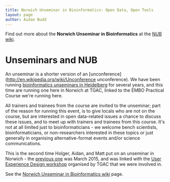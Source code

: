 ```yaml
---
title: Norwich Unseminar in Bioinformatics: Open Data, Open Tools
layout: page
author: Aidan Budd
---
```




Find out more about the **Norwich Unseminar in Bioinformatics** at the [NUB
wiki](http://www.hub-hub.de/wiki/index.php?title=NUB2).

# Unseminars and NUB

An unseminar is a shorter version of an
[unconference](http://en.wikipedia.org/wiki/Unconference unconference). We have
been  running
[bioinformatics unseminars in Heidelberg](http://www.hub-hub.de/wiki/index.php?title=HUB:About) for several years, and this time are running one here in Norwich
at TGAC, linked to the EMBO Practical Course we're running here.

All trainers and trainees from the course are invited to the unseminar; part of
the reason for running this event, is to give locals who are not on the course,
but are interested in open data-related issues a chance to discuss these issues,
and to meet up with trainers and trainees from this course. It's not at all
limited just to bioinformaticians - we welcome bench scientists,
bioinformaticians, or non-researchers interested in these topics or just
generally in organising alternative-format events and/or science communications.

This is the second time Holger, Aidan, and Matt put on an unseminar in Norwich -
the [previous one](http://www.hub-hub.de/wiki/index.php?title=NUB1) was March 2015, and was linked with the
[User Experience Design workshop](http://www.tgac.ac.uk/361_Division/training-programme/courses-workshops/tgac-events/ux-workshop/)
organised by TGAC that we were involved in.

See the [Norwich Unseminar in Bioinformatics wiki](http://www.hub-hub.de/wiki/index.php?title=NUB2) page.
